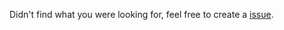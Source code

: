 Didn't find what you were looking for, feel free to create a [issue](https://github.com/AntonVanAssche/md-headers.nvim/issues).
